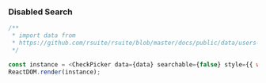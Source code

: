 ### Disabled Search

<!--start-code-->

```js
/**
 * import data from
 * https://github.com/rsuite/rsuite/blob/master/docs/public/data/users-role.json
 */

const instance = <CheckPicker data={data} searchable={false} style={{ width: 224 }} />;
ReactDOM.render(instance);
```

<!--end-code-->
